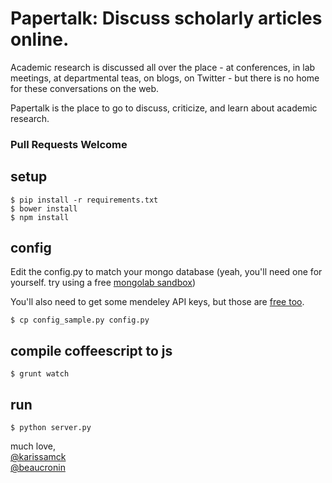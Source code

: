 Papertalk: Discuss scholarly articles online.
=========

Academic research is discussed all over the place - at conferences, in lab meetings, at departmental teas, on blogs, 
on Twitter - but there is no home for these conversations on the web. 

Papertalk is the place to go to discuss, criticize, and learn about academic research.

### Pull Requests Welcome

## setup
```
$ pip install -r requirements.txt
$ bower install
$ npm install
```

## config

Edit the config.py to match your mongo database 
(yeah, you'll need one for yourself. try using a free [mongolab sandbox](http://www.mongolab.com))

You'll also need to get some mendeley API keys, but those are [free too](http://apidocs.mendeley.com).
```
$ cp config_sample.py config.py
```

## compile coffeescript to js
```
$ grunt watch
```

## run
```
$ python server.py 
```

much love,  
[@karissamck](https://twitter.com/karissamck)  
[@beaucronin](https://twitter.com/beaucronin)
